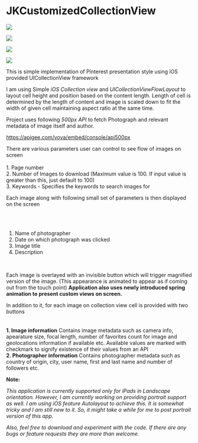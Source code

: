 JKCustomizedCollectionView
==========================
<p>
<img src='http://jayeshkawli.com/CustomCollectionViewImages/MainPage.png'>
</p><p>
<img src='http://jayeshkawli.com/CustomCollectionViewImages/ImageInfo.png'>
</p><p>
<img src='http://jayeshkawli.com/CustomCollectionViewImages/PhotographerInfo.png'>
</p><p>
<img src='http://jayeshkawli.com/CustomCollectionViewImages/FullImageView.png'>
</p><p>


This is simple implementation of Pinterest presentation style using iOS provided UICollectionView framework

I am using Simple <i>iOS Collection view</i> and <i>UICollectionViewFlowLayout</i> to layout cell height and position based on the content length. Length of cell is determined by the length of content and image is scaled down to fit the width of given cell maintaining aspect ratio at the same time.

Project uses following <i>500px API</i> to fetch Photograph and relevant metadata of image itself and author.

https://apigee.com/vova/embed/console/api500px

<p>
There are various parameters user can control to see flow of images on screen
<br/><br/>
1. Page number<br/>
2. Number of Images to download (Maximum value is 100. If input value is greater than this, just default to 100)<br/>
3. Keywords - Specifies the keywords to search images for
</p>
<p>
Each image along with following small set of parameters is then displayed on the screen

<br/><br/>
1. Name of photographer<br/>
2. Date on which photograph was clicked<br/>
3. Image title<br/>
4. Description<br/>
<br/>

</p>

Each image is overlayed with an invisible button which will trigger magnified version of the image. (This appearance is animated to appear as if coming out from the touch point)
<b>Application also uses newly introduced spring animation to present custom views on screen. </b>

<p>
In addition to it, for each image on collection view cell is provided with two buttons
<br/><br/><br/>
<b>1. Image information</b>
   Contains image metadata such as camera info, apearature size, focal length, number of favorites count for image and geolocations information if available etc. Available values are marked with checkmark to signify existence of their values from an API
<br/>
<b>2. Photographer information</b>
   Contains photographer metadata such as country of origin, city, user name, first and last name and number of followers etc.
</p>



<b>Note:</b>

<i>
This application is currently supported only for iPads in Landscape orientation. However, I am currently working on providing portrait support as well. I am using iOS feature Autolayout to achieve this. It is somewhat tricky and I am still new to it. So, it might take a while for me to post portrait version of this app.

Also, feel free to download and experiment with the code. If there are any bugs or feature requests they are more than welcome.
</i>
